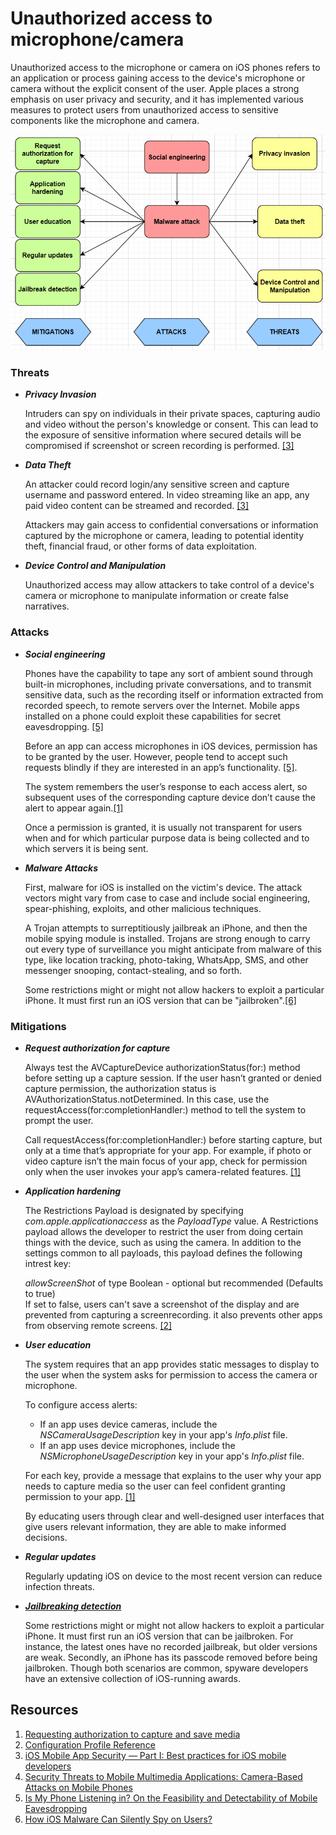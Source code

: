 # Unauthorized access to microphone/camera

Unauthorized access to the microphone or camera on iOS phones refers to an application or process gaining access to the device's microphone or camera without the explicit consent of the user. Apple places a strong emphasis on user privacy and security, and it has implemented various measures to protect users from unauthorized access to sensitive components like the microphone and camera.

![Unauthorized access to microphone/camera](../photos/mic-cam-access.png)

### Threats

- ***Privacy Invasion***

    Intruders can spy on individuals in their private spaces, capturing audio and video without the person's knowledge or consent. This can lead to the exposure of sensitive information where secured details will be compromised if screenshot or screen recording is performed. [[3]](#resources)

- ***Data Theft*** 

    An attacker could record login/any sensitive screen and capture username and password entered.
    In video streaming like an app, any paid video content can be streamed and recorded. [[3]](#resources)

    Attackers may gain access to confidential conversations or information captured by the microphone or camera, leading to potential identity theft, financial fraud, or other forms of data exploitation.

- ***Device Control and Manipulation***

    Unauthorized access may allow attackers to take control of a device's camera or microphone to manipulate information or create false narratives.

### Attacks

- ***Social engineering***

    Phones have the capability to tape any sort of ambient sound through built-in microphones, including private conversations, and to transmit sensitive data, such as the recording itself or information extracted from recorded speech, to remote servers over the Internet. Mobile apps installed on a phone could exploit these capabilities for secret eavesdropping. [[5]](#resources)

    Before an app can access microphones in iOS devices, permission has to be granted by the user. However, people tend to accept such requests blindly if they are interested in an app’s functionality. [[5]](#resources). 
    
    The system remembers the user’s response to each access alert, so subsequent uses of the corresponding capture device don’t cause the alert to appear again.[[1]](#resources)

    Once a permission is granted, it is usually not transparent for users when and for which particular purpose data is being collected and to which servers it is being sent.


- ***Malware Attacks***

    First, malware for iOS is installed on the victim's device. The attack vectors might vary from case to case and include social engineering, spear-phishing, exploits, and other malicious techniques.

    A Trojan attempts to surreptitiously jailbreak an iPhone, and then the mobile spying module is installed. 
    Trojans are strong enough to carry out every type of surveillance you might anticipate from malware of this type, like location tracking, photo-taking, WhatsApp, SMS, and other messenger snooping, contact-stealing, and so forth.

    Some restrictions might or might not allow hackers to exploit a particular iPhone. It must first run an iOS version that can be "jailbroken".[[6]](#resources)




### Mitigations

- ***Request authorization for capture***

    Always test the AVCaptureDevice authorizationStatus(for:) method before setting up a capture session. If the user hasn’t granted or denied capture permission, the authorization status is AVAuthorizationStatus.notDetermined. In this case, use the requestAccess(for:completionHandler:) method to tell the system to prompt the user.

    Call requestAccess(for:completionHandler:) before starting capture, but only at a time that’s appropriate for your app. For example, if photo or video capture isn’t the main focus of your app, check for permission only when the user invokes your app’s camera-related features. [[1]](#resources)

- ***Application hardening***

    The Restrictions Payload is designated by specifying *com.apple.applicationaccess* as the *PayloadType* value. A Restrictions payload allows the developer to restrict the user from doing certain things with the device, such as using the camera.
    In addition to the settings common to all payloads, this payload defines the following intrest key:
    
    *allowScreenShot* of type Boolean - optional but recommended (Defaults to true)</br>
    If set to false, users can't save a screenshot of the display and are prevented from capturing a screenrecording.
    it also prevents other apps from observing remote screens. [[2]](#resources)
    
- ***User education***

    The system requires that an app provides static messages to display to the user when the system asks for permission to access the camera or microphone. 

    To configure access alerts:
    - If an app uses device cameras, include the *NSCameraUsageDescription* key in your app's *Info.plist* file.
    - If an app uses device microphones, include the *NSMicrophoneUsageDescription* key in your app's *Info.plist* file.

    For each key, provide a message that explains to the user why your app needs to capture media so the user can feel confident granting permission to your app. [[1]](#resources)

    By educating users through clear and well-designed user interfaces that give users relevant information, they are able to make informed decisions.

- ***Regular updates***

    Regularly updating iOS on device to the most recent version can reduce infection threats.

- [***Jailbreaking detection***](media-input-vulnerbilities.md/#mitigations-2)

    Some restrictions might or might not allow hackers to exploit a particular iPhone. It must first run an iOS version that can be jailbroken. For instance, the latest ones have no recorded jailbreak, but older versions are weak. Secondly, an iPhone has its passcode removed before being jailbroken. Though both scenarios are common, spyware developers have an extensive collection of iOS-running awards.



## Resources
1. [Requesting authorization to capture and save media](https://developer.apple.com/documentation/avfoundation/capture_setup/requesting_authorization_to_capture_and_save_media#2962313)
2. [Configuration Profile Reference](https://developer.apple.com/business/documentation/Configuration-Profile-Reference.pdf)
3. [iOS Mobile App Security — Part I: Best practices for iOS mobile developers](https://medium.com/@kavithakumarasamy89/ios-mobile-app-security-part-i-best-practices-for-ios-mobile-developers-1220748b1f3)
4. [Security Threats to Mobile Multimedia Applications: Camera-Based Attacks on Mobile Phones](https://sci-hub.se/10.1109/MCOM.2014.6766089)
5. [Is My Phone Listening in? On the Feasibility and Detectability of Mobile Eavesdropping](https://link.springer.com/chapter/10.1007/978-3-030-22479-0_6)
6. [How iOS Malware Can Silently Spy on Users?](https://www.efani.com/blog/ios-malware-silently-spies-on-users)